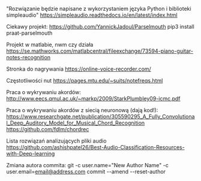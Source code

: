 ﻿"Rozwiązanie będzie napisane z wykorzystaniem języka Python i biblioteki simpleaudio"
https://simpleaudio.readthedocs.io/en/latest/index.html


Ciekawy projekt:
https://github.com/YannickJadoul/Parselmouth
pip3 install praat-parselmouth

Projekt w matlabie, nwm czy działa
https://se.mathworks.com/matlabcentral/fileexchange/73594-piano-guitar-notes-recognition

Stronka do nagrywania
https://online-voice-recorder.com/

Częstotliwości nut
https://pages.mtu.edu/~suits/notefreqs.html

Praca o wykrywaniu akordów:
http://www.eecs.qmul.ac.uk/~markp/2009/StarkPlumbley09-icmc.pdf

Praca o wykrywaniu akordów z siecią neuronową (dają kod!):
https://www.researchgate.net/publication/305590295_A_Fully_Convolutional_Deep_Auditory_Model_for_Musical_Chord_Recognition
https://github.com/fdlm/chordrec

Lista rozwiązań analizujących pliki audio
https://github.com/ashishpatel26/Best-Audio-Classification-Resources-with-Deep-learning

Zmiana autora commita:
 git -c user.name="New Author Name" -c user.email=email@address.com commit --amend --reset-author
